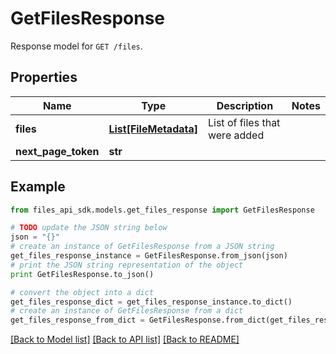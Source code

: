 # GetFilesResponse

Response model for `GET /files`.

## Properties
Name | Type | Description | Notes
------------ | ------------- | ------------- | -------------
**files** | [**List[FileMetadata]**](FileMetadata.md) | List of files that were added | 
**next_page_token** | **str** |  | 

## Example

```python
from files_api_sdk.models.get_files_response import GetFilesResponse

# TODO update the JSON string below
json = "{}"
# create an instance of GetFilesResponse from a JSON string
get_files_response_instance = GetFilesResponse.from_json(json)
# print the JSON string representation of the object
print GetFilesResponse.to_json()

# convert the object into a dict
get_files_response_dict = get_files_response_instance.to_dict()
# create an instance of GetFilesResponse from a dict
get_files_response_from_dict = GetFilesResponse.from_dict(get_files_response_dict)
```
[[Back to Model list]](../README.md#documentation-for-models) [[Back to API list]](../README.md#documentation-for-api-endpoints) [[Back to README]](../README.md)



